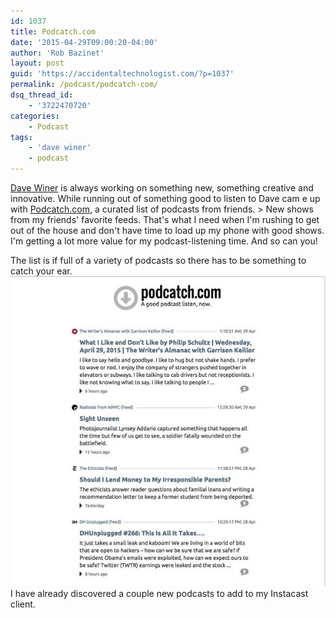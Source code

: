```yaml
---
id: 1037
title: Podcatch.com
date: '2015-04-29T09:00:20-04:00'
author: 'Rob Bazinet'
layout: post
guid: 'https://accidentaltechnologist.com/?p=1037'
permalink: /podcast/podcatch-com/
dsq_thread_id:
    - '3722470720'
categories:
    - Podcast
tags:
    - 'dave winer'
    - podcast
---
```


[Dave Winer](http://scripting.com/) is always working on something new, something creative and innovative. While running out of something good to listen to Dave cam e up with [Podcatch.com](http://podcatch.com/), a curated list of podcasts from friends. > New shows from my friends' favorite feeds. That's what I need when I'm rushing to get out of the house and don't have time to load up my phone with good shows. I'm getting a lot more value for my podcast-listening time. And so can you!

 The list is if full of a variety of podcasts so there has to be something to catch your ear. ![2015 04 29 07 14 56](/assets/img/2015/04/2015-04-29_07-14-56.jpg "2015-04-29_07-14-56.jpg") I have already discovered a couple new podcasts to add to my Instacast client.